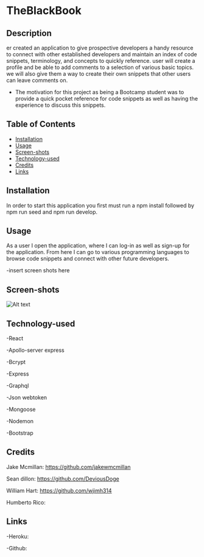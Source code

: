 # TheBlackBook
## Description

er created an application to give prospective developers a handy resource to connect with other established developers and maintain an index of code snippets, terminology, and concepts to quickly reference. user will create a profile and be able to add comments to a selection of various basic topics. we will also give them a way to create their own snippets that other users can leave comments on.

- The motivation for this project as being a Bootcamp student was to provide a quick pocket reference for code snippets as well as having the experience to discuss this snippets. 


## Table of Contents    


- [Installation](#installation)
- [Usage](#usage)
- [Screen-shots](#Screen-shots)
- [Technology-used](#Technology-used)
- [Credits](#credits)
- [Links](#links)

## Installation

In order to start this application you first must run a npm install followed by npm run seed and npm run develop. 

## Usage

As a user I open the application, where I can log-in as well as sign-up for the application. From here I can go to various programming languages to browse code snippets and connect with other future developers.

-insert screen shots here

## Screen-shots 
![Alt text](developer-hub/images/screenshot1.png "Optional Title")
    


## Technology-used
-React

-Apollo-server express

-Bcrypt

-Express

-Graphql

-Json webtoken

-Mongoose

-Nodemon

-Bootstrap





## Credits

Jake Mcmillan: https://github.com/jakewmcmillan

Sean dillon: https://github.com/DeviousDoge

William Hart: https://github.com/wjimh314

Humberto Rico: 

## Links

-Heroku:

-Github:

